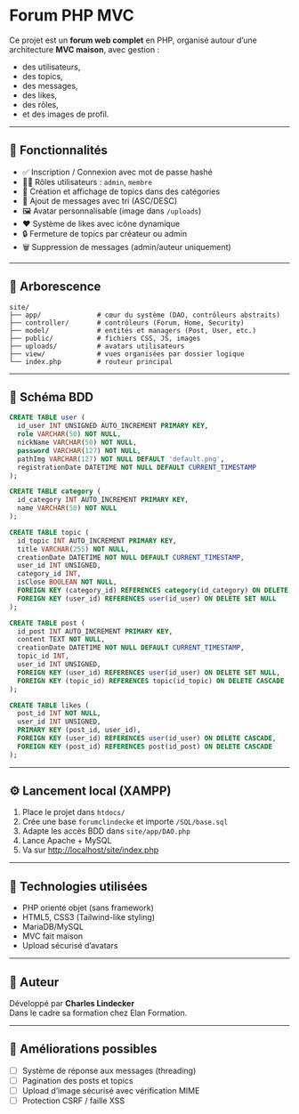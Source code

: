# Forum PHP MVC

Ce projet est un **forum web complet** en PHP, organisé autour d’une architecture **MVC maison**, avec gestion :
- des utilisateurs,
- des topics,
- des messages,
- des likes,
- des rôles,
- et des images de profil.

---

## 🚀 Fonctionnalités

- ✅ Inscription / Connexion avec mot de passe hashé
- 🧑‍💼 Rôles utilisateurs : `admin`, `membre`
- 💬 Création et affichage de topics dans des catégories
- 📝 Ajout de messages avec tri (ASC/DESC)
- 🖼️ Avatar personnalisable (image dans `/uploads`)
- ❤️ Système de likes avec icône dynamique
- 🔒 Fermeture de topics par créateur ou admin
- 🗑️ Suppression de messages (admin/auteur uniquement)

---

## 📂 Arborescence

```
site/
├── app/              # cœur du système (DAO, contrôleurs abstraits)
├── controller/       # contrôleurs (Forum, Home, Security)
├── model/            # entités et managers (Post, User, etc.)
├── public/           # fichiers CSS, JS, images
├── uploads/          # avatars utilisateurs
├── view/             # vues organisées par dossier logique
└── index.php         # routeur principal
```

---

## 🧠 Schéma BDD

```sql
CREATE TABLE user (
  id_user INT UNSIGNED AUTO_INCREMENT PRIMARY KEY,
  role VARCHAR(50) NOT NULL,
  nickName VARCHAR(50) NOT NULL,
  password VARCHAR(127) NOT NULL,
  pathImg VARCHAR(127) NOT NULL DEFAULT 'default.png',
  registrationDate DATETIME NOT NULL DEFAULT CURRENT_TIMESTAMP
);

CREATE TABLE category (
  id_category INT AUTO_INCREMENT PRIMARY KEY,
  name VARCHAR(50) NOT NULL
);

CREATE TABLE topic (
  id_topic INT AUTO_INCREMENT PRIMARY KEY,
  title VARCHAR(255) NOT NULL,
  creationDate DATETIME NOT NULL DEFAULT CURRENT_TIMESTAMP,
  user_id INT UNSIGNED,
  category_id INT,
  isClose BOOLEAN NOT NULL,
  FOREIGN KEY (category_id) REFERENCES category(id_category) ON DELETE SET NULL,
  FOREIGN KEY (user_id) REFERENCES user(id_user) ON DELETE SET NULL
);

CREATE TABLE post (
  id_post INT AUTO_INCREMENT PRIMARY KEY,
  content TEXT NOT NULL,
  creationDate DATETIME NOT NULL DEFAULT CURRENT_TIMESTAMP,
  topic_id INT,
  user_id INT UNSIGNED,
  FOREIGN KEY (user_id) REFERENCES user(id_user) ON DELETE SET NULL,
  FOREIGN KEY (topic_id) REFERENCES topic(id_topic) ON DELETE CASCADE
);

CREATE TABLE likes (
  post_id INT NOT NULL,
  user_id INT UNSIGNED,
  PRIMARY KEY (post_id, user_id),
  FOREIGN KEY (user_id) REFERENCES user(id_user) ON DELETE CASCADE,
  FOREIGN KEY (post_id) REFERENCES post(id_post) ON DELETE CASCADE
);
```

---

## ⚙️ Lancement local (XAMPP)

1. Place le projet dans `htdocs/`
2. Crée une base `forumclindecke` et importe `/SQL/base.sql`
3. Adapte les accès BDD dans `site/app/DAO.php`
4. Lance Apache + MySQL
5. Va sur [http://localhost/site/index.php](http://localhost/site/index.php)

---

## 📌 Technologies utilisées

- PHP orienté objet (sans framework)
- HTML5, CSS3 (Tailwind-like styling)
- MariaDB/MySQL
- MVC fait maison
- Upload sécurisé d’avatars

---

## 👤 Auteur

Développé par **Charles Lindecker**  
Dans le cadre sa formation chez Elan Formation.

---

## 🧪 Améliorations possibles

- [ ] Système de réponse aux messages (threading)
- [ ] Pagination des posts et topics
- [ ] Upload d’image sécurisé avec vérification MIME
- [ ] Protection CSRF / faille XSS
